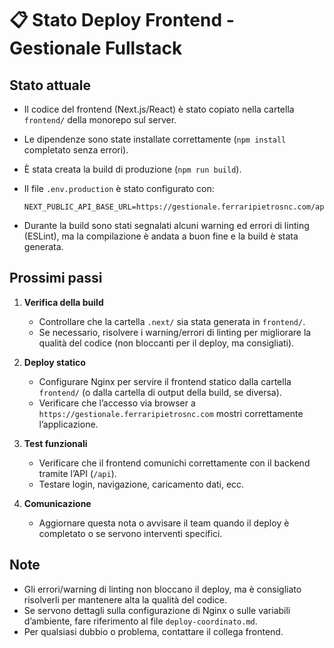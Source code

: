 # 📋 Stato Deploy Frontend - Gestionale Fullstack

## Stato attuale

- Il codice del frontend (Next.js/React) è stato copiato nella cartella `frontend/` della monorepo sul server.
- Le dipendenze sono state installate correttamente (`npm install` completato senza errori).
- È stata creata la build di produzione (`npm run build`).
- Il file `.env.production` è stato configurato con:

  ```env
  NEXT_PUBLIC_API_BASE_URL=https://gestionale.ferraripietrosnc.com/api
  ```

- Durante la build sono stati segnalati alcuni warning ed errori di linting (ESLint), ma la compilazione è andata a buon fine e la build è stata generata.

## Prossimi passi

1. **Verifica della build**

   - Controllare che la cartella `.next/` sia stata generata in `frontend/`.
   - Se necessario, risolvere i warning/errori di linting per migliorare la qualità del codice (non bloccanti per il deploy, ma consigliati).

2. **Deploy statico**

   - Configurare Nginx per servire il frontend statico dalla cartella `frontend/` (o dalla cartella di output della build, se diversa).
   - Verificare che l’accesso via browser a `https://gestionale.ferraripietrosnc.com` mostri correttamente l’applicazione.

3. **Test funzionali**

   - Verificare che il frontend comunichi correttamente con il backend tramite l’API (`/api`).
   - Testare login, navigazione, caricamento dati, ecc.

4. **Comunicazione**
   - Aggiornare questa nota o avvisare il team quando il deploy è completato o se servono interventi specifici.

## Note

- Gli errori/warning di linting non bloccano il deploy, ma è consigliato risolverli per mantenere alta la qualità del codice.
- Se servono dettagli sulla configurazione di Nginx o sulle variabili d’ambiente, fare riferimento al file `deploy-coordinato.md`.
- Per qualsiasi dubbio o problema, contattare il collega frontend.
